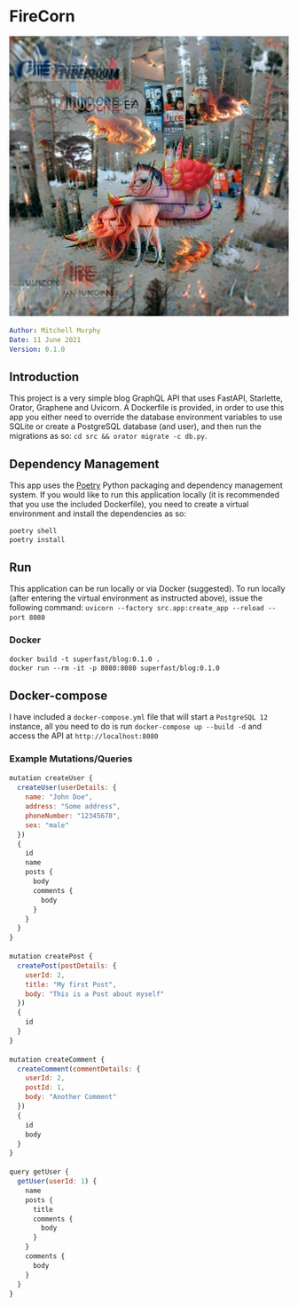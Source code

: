 # FireCorn
![FireCorn](media/firecorn.jpeg)

```yaml
Author: Mitchell Murphy
Date: 11 June 2021
Version: 0.1.0
```

## Introduction

This project is a very simple blog GraphQL API that uses FastAPI, Starlette, Orator, Graphene and Uvicorn. A Dockerfile is provided, in order to use this app you either need to override the database environment variables to use SQLite or create a PostgreSQL database (and user), and then run the migrations as so: `cd src && orator migrate -c db.py`.

## Dependency Management

This app uses the [Poetry](https://python-poetry.org/) Python packaging and dependency management system. If you would like to run this application locally (it is recommended that you use the included Dockerfile), you need to create a virtual environment and install the dependencies as so:

```shell
poetry shell
poetry install
```

## Run

This application can be run locally or via Docker (suggested). To run locally (after entering the virtual environment as instructed above), issue the following command: `uvicorn --factory src.app:create_app --reload --port 8080`

### Docker

```shell
docker build -t superfast/blog:0.1.0 .
docker run --rm -it -p 8080:8080 superfast/blog:0.1.0
```

## Docker-compose

I have included a `docker-compose.yml` file that will start a `PostgreSQL 12` instance, all you need to do is run `docker-compose up --build -d` and access the API at `http://localhost:8080`

### Example Mutations/Queries

```javascript
mutation createUser {
  createUser(userDetails: {
    name: "John Doe",
    address: "Some address",
    phoneNumber: "12345678",
    sex: "male"
  })
  {
    id
    name
    posts {
      body
      comments {
        body
      }
    }
  }
}

mutation createPost {
  createPost(postDetails: {
    userId: 2,
    title: "My first Post",
    body: "This is a Post about myself"
  })
  {
    id
  }
}

mutation createComment {
  createComment(commentDetails: {
    userId: 2,
    postId: 1,
    body: "Another Comment"
  })
  {
    id
    body
  }
}

query getUser {
  getUser(userId: 1) {
    name
    posts {
      title
      comments {
        body
      }
    }
    comments {
      body
    }
  }
}
```